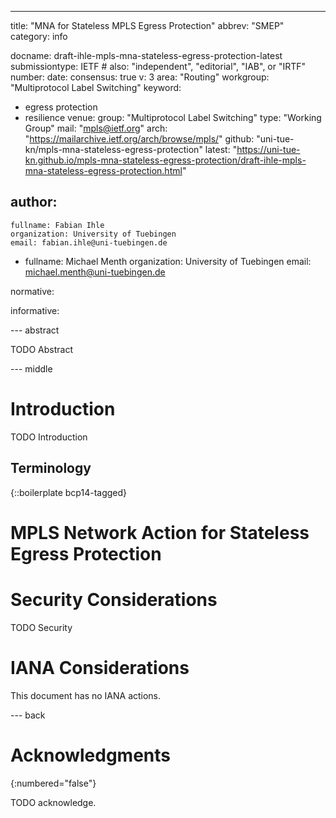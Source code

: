 ---
title: "MNA for Stateless MPLS Egress Protection"
abbrev: "SMEP"
category: info

docname: draft-ihle-mpls-mna-stateless-egress-protection-latest
submissiontype: IETF  # also: "independent", "editorial", "IAB", or "IRTF"
number:
date:
consensus: true
v: 3
area: "Routing"
workgroup: "Multiprotocol Label Switching"
keyword:
 - egress protection
 - resilience
venue:
  group: "Multiprotocol Label Switching"
  type: "Working Group"
  mail: "mpls@ietf.org"
  arch: "https://mailarchive.ietf.org/arch/browse/mpls/"
  github: "uni-tue-kn/mpls-mna-stateless-egress-protection"
  latest: "https://uni-tue-kn.github.io/mpls-mna-stateless-egress-protection/draft-ihle-mpls-mna-stateless-egress-protection.html"

author:
 -
    fullname: Fabian Ihle
    organization: University of Tuebingen
    email: fabian.ihle@uni-tuebingen.de
 -
    fullname: Michael Menth
    organization: University of Tuebingen
    email: michael.menth@uni-tuebingen.de  

normative:

informative:


--- abstract

TODO Abstract


--- middle

# Introduction

TODO Introduction


## Terminology

{::boilerplate bcp14-tagged}

# MPLS Network Action for Stateless Egress Protection

# Security Considerations

TODO Security


# IANA Considerations

This document has no IANA actions.


--- back

# Acknowledgments
{:numbered="false"}

TODO acknowledge.
